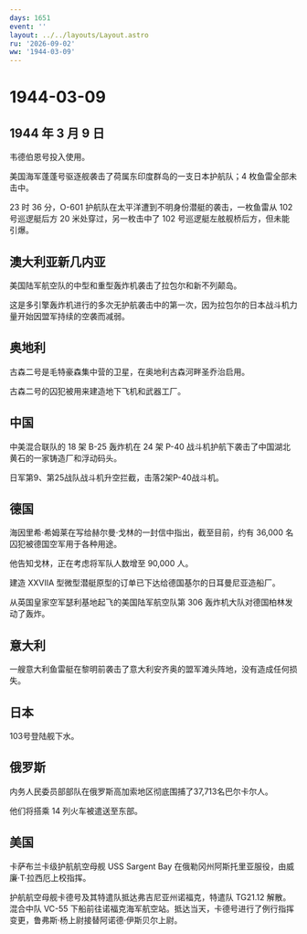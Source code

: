 ```yaml
---
days: 1651
event: ''
layout: ../../layouts/Layout.astro
ru: '2026-09-02'
ww: '1944-03-09'
---
```


# 1944-03-09

## 1944 年 3 月 9 日

韦德伯恩号投入使用。

美国海军蓬蓬号驱逐舰袭击了荷属东印度群岛的一支日本护航队；4
枚鱼雷全部未击中。

23 时 36 分，O-601 护航队在太平洋遭到不明身份潜艇的袭击，一枚鱼雷从 102
号巡逻艇后方 20 米处穿过，另一枚击中了 102
号巡逻艇左舷舰桥后方，但未能引爆。

## 澳大利亚新几内亚

美国陆军航空队的中型和重型轰炸机袭击了拉包尔和新不列颠岛。

这是多引擎轰炸机进行的多次无护航袭击中的第一次，因为拉包尔的日本战斗机力量开始因盟军持续的空袭而减弱。

## 奥地利

古森二号是毛特豪森集中营的卫星，在奥地利古森河畔圣乔治启用。

古森二号的囚犯被用来建造地下飞机和武器工厂。

## 中国

中美混合联队的 18 架 B-25 轰炸机在 24 架 P-40
战斗机护航下袭击了中国湖北黄石的一家铸造厂和浮动码头。

日军第9、第25战队战斗机升空拦截，击落2架P-40战斗机。

## 德国

海因里希·希姆莱在写给赫尔曼·戈林的一封信中指出，截至目前，约有 36,000
名囚犯被德国空军用于各种用途。

他告知戈林，正在考虑将军队人数增至 90,000 人。

建造 XXVIIA 型微型潜艇原型的订单已下达给德国基尔的日耳曼尼亚造船厂。

从英国皇家空军瑟利基地起飞的美国陆军航空队第 306
轰炸机大队对德国柏林发动了轰炸。

## 意大利

一艘意大利鱼雷艇在黎明前袭击了意大利安齐奥的盟军滩头阵地，没有造成任何损失。

## 日本

103号登陆舰下水。

## 俄罗斯

内务人民委员部部队在俄罗斯高加索地区彻底围捕了37,713名巴尔卡尔人。

他们将搭乘 14 列火车被遣送至东部。

## 美国

卡萨布兰卡级护航航空母舰 USS Sargent Bay
在俄勒冈州阿斯托里亚服役，由威廉·T·拉西厄上校指挥。

护航航空母舰卡德号及其特遣队抵达弗吉尼亚州诺福克，特遣队 TG21.12
解散。混合中队 VC-55
下船前往诺福克海军航空站。抵达当天，卡德号进行了例行指挥变更，鲁弗斯·杨上尉接替阿诺德·伊斯贝尔上尉。